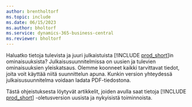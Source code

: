 ```yaml
---
author: brentholtorf
ms.topic: include
ms.date: 06/15/2023
ms.author: bholtorf
ms.service: dynamics-365-business-central
ms.reviewer: bholtorf
---
```

Haluatko tietoja tulevista ja juuri julkaistuista [!INCLUDE [prod_short](prod_short.md)]in ominaisuuksista? Julkaisusuunnitelmissa on uusien ja tulevien ominaisuuksien yleiskatsaus. Olemme koonneet kaikki tarvittavat tiedot, joita voit käyttää niitä suunnittelun apuna. Kunkin version yhteydessä julkaisusuunnitelma voidaan ladata PDF-tiedostona.

Tästä ohjeistuksesta löytyvät artikkelit, joiden avulla saat tietoja [!INCLUDE [prod_short](prod_short.md)] -oletusversion uusista ja nykyisistä toiminnoista.